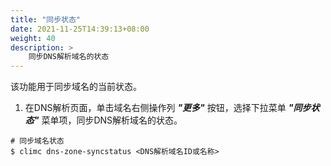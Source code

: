 ```yaml
---
title: "同步状态"
date: 2021-11-25T14:39:13+08:00
weight: 40
description: >
    同步DNS解析域名的状态
---
```


该功能用于同步域名的当前状态。

1. 在DNS解析页面，单击域名右侧操作列 **_"更多"_** 按钮，选择下拉菜单 **_"同步状态"_** 菜单项，同步DNS解析域名的状态。


```
# 同步域名状态
$ climc dns-zone-syncstatus <DNS解析域名ID或名称>
```